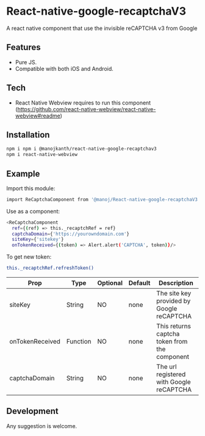 # React-native-google-recaptchaV3

A react native component that use the invisible reCAPTCHA v3 from Google

## Features

- Pure JS.
- Compatible with both iOS and Android.

## Tech


-  React Native Webview requires to run this component (https://github.com/react-native-webview/react-native-webview#readme)



## Installation


```sh
npm i npm i @manojkanth/react-native-google-recaptchav3
npm i react-native-webview
```
## Example

Import this module:
```sh
import ReCaptchaComponent from '@manoj/React-native-google-recaptchaV3';
```

Use as a component:
```sh
<ReCaptchaComponent
  ref={(ref) => this._recaptchRef = ref}
  captchaDomain={'https://yourowndomain.com'}
  siteKey={'sitekey'}
  onTokenReceived={(token) => Alert.alert('CAPTCHA', token)}/>
```


To get new token:
```sh
this._recaptchRef.refreshToken()
```


| Prop | Type | Optional | Default | Description |
| ------ | ------ | ------ | ------ | ------ |
| siteKey | String | NO | none | The site key provided by Google reCAPTCHA
| onTokenReceived | Function | NO | none | This returns captcha token from the component
| captchaDomain | String | NO | none | The url registered with Google reCAPTCHA

## Development

Any suggestion is welcome.

